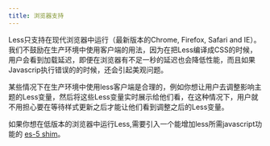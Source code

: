 ```yaml
---
title: 浏览器支持
---
```


Less只支持在现代浏览器中运行（最新版本的Chrome, Firefox, Safari and IE）。我们不鼓励在生产环境中使用客户端的用法，因为在把Less编译成CSS的时候，用户会看到加载延迟，即便在浏览器有不足一秒的延迟也会降低性能，而且如果Javascrip执行错误的的时候，还会引起美观问题。

某些情况下在生产环境中使用less客户端是合理的，例如你想让用户去调整影响主题的Less变量，然后将这些Less变量实时展示给他们看，在这种情况下，用户就不用担心要在等待样式更新之后才能让他们看到调整之后的Less变量。

如果你想在低版本的浏览器中运行Less,需要引入一个能增加less所需javascript功能的 [es-5 shim](https://github.com/kriskowal/es5-shim)。
